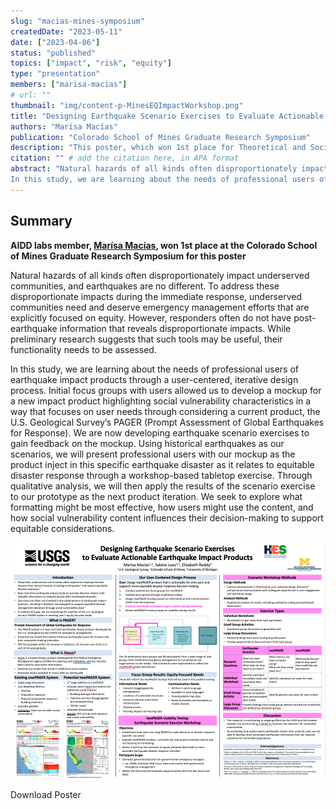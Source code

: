 ```yaml
---
slug: "macias-mines-symposium"
createdDate: "2023-05-11"
date: ["2023-04-06"]
status: "published"
topics: ["impact", "risk", "equity"]
type: "presentation"
members: ["marisa-macias"]
# url: ""
thumbnail: "img/content-p-MinesEQImpactWorkshop.png"
title: "Designing Earthquake Scenario Exercises to Evaluate Actionable Earthquake Impact Products"
authors: "Marísa Macías"
publication: "Colorado School of Mines Graduate Research Symposium"
description: "This poster, which won 1st place for Theoretical and Social Sciences, provides an overview of user engagement to design more actionable earthquake information products at the USGS."
citation: "" # add the citation here, in APA format
abstract: "Natural hazards of all kinds often disproportionately impact underserved communities, and earthquakes are no different. To address these disproportionate impacts during the immediate response, underserved communities need and deserve emergency management efforts that are explicitly focused on equity. However, responders often do not have post-earthquake information that reveals disproportionate impacts. While preliminary research suggests that such tools may be useful, their functionality needs to be assessed.
In this study, we are learning about the needs of professional users of earthquake impact products through a user-centered, iterative design process. Initial focus groups with users allowed us to develop a mockup for a new impact product highlighting social vulnerability characteristics in a way that focuses on user needs through considering a current product, the U.S. Geological Survey’s PAGER (Prompt Assessment of Global Earthquakes for Response). We are now developing earthquake scenario exercises to gain feedback on the mockup. Using historical earthquakes as our scenarios, we will present professional users with our mockup as the product inject in this specific earthquake disaster as it relates to equitable disaster response through a workshop-based tabletop exercise. Through qualitative analysis, we will then apply the results of the scenario exercise to our prototype as the next product iteration. We seek to explore what formatting might be most effective, how users might use the content, and how social vulnerability content influences their decision-making to support equitable considerations."
---
```


## Summary 

**AIDD labs member, [Marísa Macías](http://disasterdata.engin.umich.edu/team/marisa-macias), won 1st place at the Colorado School of Mines Graduate Research Symposium for this poster**

Natural hazards of all kinds often disproportionately impact underserved communities, and earthquakes are no different. To address these disproportionate impacts during the immediate response, underserved communities need and deserve emergency management efforts that are explicitly focused on equity. However, responders often do not have post-earthquake information that reveals disproportionate impacts. While preliminary research suggests that such tools may be useful, their functionality needs to be assessed.

In this study, we are learning about the needs of professional users of earthquake impact products through a user-centered, iterative design process. Initial focus groups with users allowed us to develop a mockup for a new impact product highlighting social vulnerability characteristics in a way that focuses on user needs through considering a current product, the U.S. Geological Survey’s PAGER (Prompt Assessment of Global Earthquakes for Response). We are now developing earthquake scenario exercises to gain feedback on the mockup. Using historical earthquakes as our scenarios, we will present professional users with our mockup as the product inject in this specific earthquake disaster as it relates to equitable disaster response through a workshop-based tabletop exercise. Through qualitative analysis, we will then apply the results of the scenario exercise to our prototype as the next product iteration. We seek to explore what formatting might be most effective, how users might use the content, and how social vulnerability content influences their decision-making to support equitable considerations.

![](./content-p-MinesEQImpactWorkshop.png)

<Link is-button doOpenInNewTab to="https://drive.google.com/file/d/151SnqWl2EAYKSbhw1LAGh_5wRditJqio/view?usp=sharing"> Download Poster </Link>
